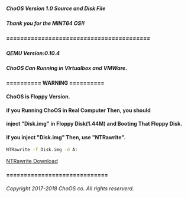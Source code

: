 ##### ChoOS Version 1.0 Source and Disk File
##### Thank you for the MINT64 OS!!
##### =========================================
##### QEMU Version:0.10.4
##### ChoOS Can Running in Virtualbox and VMWare.
#### ========== WARNING ==========
#### ChoOS is Floppy Version.
#### if you Running ChoOS in Real Computer Then, you should
#### inject "Disk.img" in Floppy Disk(1.44M) and Booting That Floppy Disk.
#### if you inject "Disk.img" Then, use "NTRawrite".
````bat
NTRawrite -f Disk.img -d A:
````
[NTRawrite Download](http://ntrawrite.sourceforge.net)
#### =============================
###### Copyright 2017-2018 ChoOS co. All rights reserverd.
